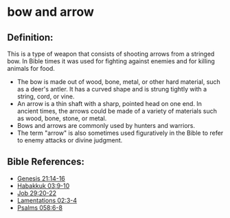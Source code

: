 # bow and arrow #

## Definition: ##

This is a type of weapon that consists of shooting arrows from a stringed bow. In Bible times it was used for fighting against enemies and for killing animals for food.

* The bow is made out of wood, bone, metal, or other hard material, such as a deer's antler. It has a curved shape and is strung tightly with a string, cord, or vine.
* An arrow is a thin shaft with a sharp, pointed head on one end. In ancient times, the arrows could be made of a variety of materials such as wood, bone, stone, or metal.
* Bows and arrows are commonly used by hunters and warriors.
* The term "arrow" is also sometimes used figuratively in the Bible to refer to enemy attacks or divine judgment.

## Bible References: ##

* [Genesis 21:14-16](en/tn/gen/help/21/14)
* [Habakkuk 03:9-10](en/tn/hab/help/03/09)
* [Job 29:20-22](en/tn/job/help/29/20)
* [Lamentations 02:3-4](en/tn/lam/help/02/03)
* [Psalms 058:6-8](en/tn/psa/help/58/06)